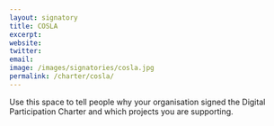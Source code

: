 ```yaml
---
layout: signatory
title: COSLA
excerpt: 
website: 
twitter: 
email: 
image: /images/signatories/cosla.jpg
permalink: /charter/cosla/
---
```


Use this space to tell people why your organisation signed the Digital Participation Charter and which projects you are supporting.